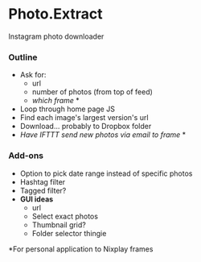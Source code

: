 # Photo.Extract
Instagram photo downloader

### Outline
  * Ask for:
    - url
    - number of photos (from top of feed)
    - *which frame* *
  * Loop through home page JS
  * Find each image's largest version's url
  * Download... probably to Dropbox folder
  * *Have IFTTT send new photos via email to frame* *
	
### Add-ons
  * Option to pick date range instead of specific photos
  * Hashtag filter
  * Tagged filter?
  * <b>GUI ideas</b>
    - url
    - Select exact photos
    - Thumbnail grid?
    - Folder selector thingie

*For personal application to Nixplay frames
